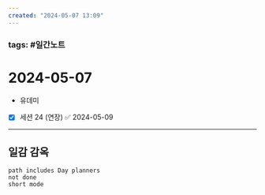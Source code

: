 ```yaml
---
created: "2024-05-07 13:09"
---
```


### tags: #일간노트
  
# 2024-05-07 
- 유데미
- [x] 세션 24 (연장) ✅ 2024-05-09
  
---  
## 일감 감옥  
```tasks  
path includes Day planners
not done  
short mode  
```